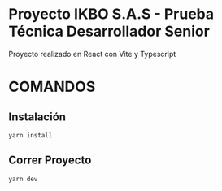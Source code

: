 

# Proyecto IKBO S.A.S - Prueba Técnica Desarrollador Senior

Proyecto realizado en React con Vite y Typescript

# COMANDOS
## Instalación
`yarn install`

## Correr Proyecto
`yarn dev`
